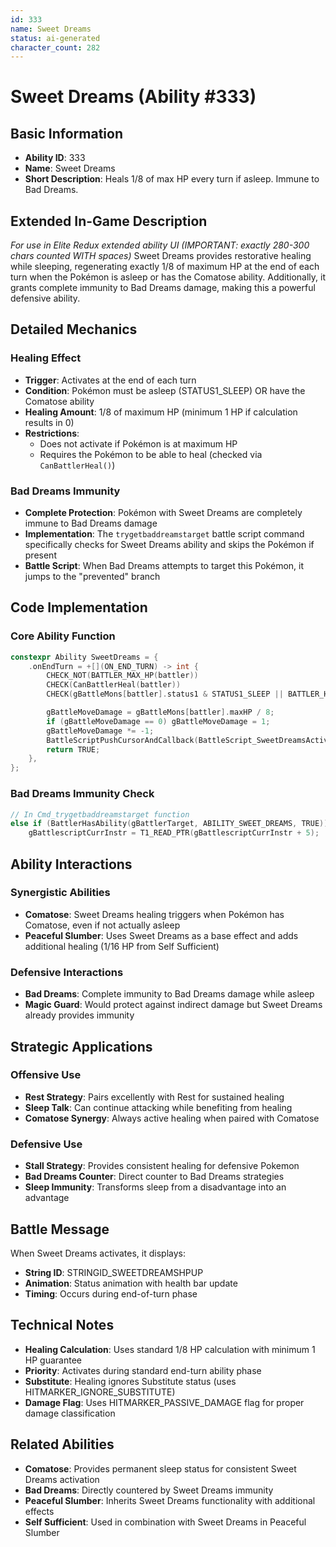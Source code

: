 ```yaml
---
id: 333
name: Sweet Dreams
status: ai-generated
character_count: 282
---
```


# Sweet Dreams (Ability #333)

## Basic Information
- **Ability ID**: 333
- **Name**: Sweet Dreams
- **Short Description**: Heals 1/8 of max HP every turn if asleep. Immune to Bad Dreams.

## Extended In-Game Description
*For use in Elite Redux extended ability UI (IMPORTANT: exactly 280-300 chars counted WITH spaces)*
Sweet Dreams provides restorative healing while sleeping, regenerating exactly 1/8 of maximum HP at the end of each turn when the Pokémon is asleep or has the Comatose ability. Additionally, it grants complete immunity to Bad Dreams damage, making this a powerful defensive ability.

## Detailed Mechanics

### Healing Effect
- **Trigger**: Activates at the end of each turn
- **Condition**: Pokémon must be asleep (STATUS1_SLEEP) OR have the Comatose ability
- **Healing Amount**: 1/8 of maximum HP (minimum 1 HP if calculation results in 0)
- **Restrictions**: 
  - Does not activate if Pokémon is at maximum HP
  - Requires the Pokémon to be able to heal (checked via `CanBattlerHeal()`)

### Bad Dreams Immunity
- **Complete Protection**: Pokémon with Sweet Dreams are completely immune to Bad Dreams damage
- **Implementation**: The `trygetbaddreamstarget` battle script command specifically checks for Sweet Dreams ability and skips the Pokémon if present
- **Battle Script**: When Bad Dreams attempts to target this Pokémon, it jumps to the "prevented" branch

## Code Implementation

### Core Ability Function
```cpp
constexpr Ability SweetDreams = {
    .onEndTurn = +[](ON_END_TURN) -> int {
        CHECK_NOT(BATTLER_MAX_HP(battler))
        CHECK(CanBattlerHeal(battler))
        CHECK(gBattleMons[battler].status1 & STATUS1_SLEEP || BATTLER_HAS_ABILITY(battler, ABILITY_COMATOSE))

        gBattleMoveDamage = gBattleMons[battler].maxHP / 8;
        if (gBattleMoveDamage == 0) gBattleMoveDamage = 1;
        gBattleMoveDamage *= -1;
        BattleScriptPushCursorAndCallback(BattleScript_SweetDreamsActivates);
        return TRUE;
    },
};
```

### Bad Dreams Immunity Check
```cpp
// In Cmd_trygetbaddreamstarget function
else if (BattlerHasAbility(gBattlerTarget, ABILITY_SWEET_DREAMS, TRUE))
    gBattlescriptCurrInstr = T1_READ_PTR(gBattlescriptCurrInstr + 5);
```

## Ability Interactions

### Synergistic Abilities
- **Comatose**: Sweet Dreams healing triggers when Pokémon has Comatose, even if not actually asleep
- **Peaceful Slumber**: Uses Sweet Dreams as a base effect and adds additional healing (1/16 HP from Self Sufficient)

### Defensive Interactions
- **Bad Dreams**: Complete immunity to Bad Dreams damage while asleep
- **Magic Guard**: Would protect against indirect damage but Sweet Dreams already provides immunity

## Strategic Applications

### Offensive Use
- **Rest Strategy**: Pairs excellently with Rest for sustained healing
- **Sleep Talk**: Can continue attacking while benefiting from healing
- **Comatose Synergy**: Always active healing when paired with Comatose

### Defensive Use
- **Stall Strategy**: Provides consistent healing for defensive Pokemon
- **Bad Dreams Counter**: Direct counter to Bad Dreams strategies
- **Sleep Immunity**: Transforms sleep from a disadvantage into an advantage

## Battle Message
When Sweet Dreams activates, it displays:
- **String ID**: STRINGID_SWEETDREAMSHPUP
- **Animation**: Status animation with health bar update
- **Timing**: Occurs during end-of-turn phase

## Technical Notes
- **Healing Calculation**: Uses standard 1/8 HP calculation with minimum 1 HP guarantee
- **Priority**: Activates during standard end-turn ability phase
- **Substitute**: Healing ignores Substitute status (uses HITMARKER_IGNORE_SUBSTITUTE)
- **Damage Flag**: Uses HITMARKER_PASSIVE_DAMAGE flag for proper damage classification

## Related Abilities
- **Comatose**: Provides permanent sleep status for consistent Sweet Dreams activation
- **Bad Dreams**: Directly countered by Sweet Dreams immunity
- **Peaceful Slumber**: Inherits Sweet Dreams functionality with additional effects
- **Self Sufficient**: Used in combination with Sweet Dreams in Peaceful Slumber